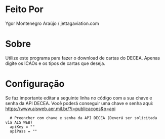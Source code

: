# Feito Por 
Ygor Montenegro Araújo / jettagaviation.com

# Sobre
Utilize este programa para fazer o download de cartas do DECEA. Apenas digite os ICAOs e os tipos de cartas que deseja.

# Configuração
Se faz importante editar a seguinte linha no código com a sua chave e senha da API DECEA. Você poderá conseguir uma chave e senha aqui: 
https://www.aisweb.aer.mil.br/?i=publicacoes&p=api

      # Preencher com chave e senha da API DECEA (Deverá ser solicitada via AIS WEB)
      apiKey = ""
      apiPass = ""
